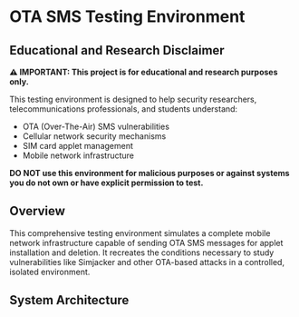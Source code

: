 # OTA SMS Testing Environment

## Educational and Research Disclaimer

**⚠️ IMPORTANT: This project is for educational and research purposes only.**

This testing environment is designed to help security researchers, telecommunications professionals, and students understand:
- OTA (Over-The-Air) SMS vulnerabilities
- Cellular network security mechanisms
- SIM card applet management
- Mobile network infrastructure

**DO NOT use this environment for malicious purposes or against systems you do not own or have explicit permission to test.**

## Overview

This comprehensive testing environment simulates a complete mobile network infrastructure capable of sending OTA SMS messages for applet installation and deletion. It recreates the conditions necessary to study vulnerabilities like Simjacker and other OTA-based attacks in a controlled, isolated environment.

## System Architecture 